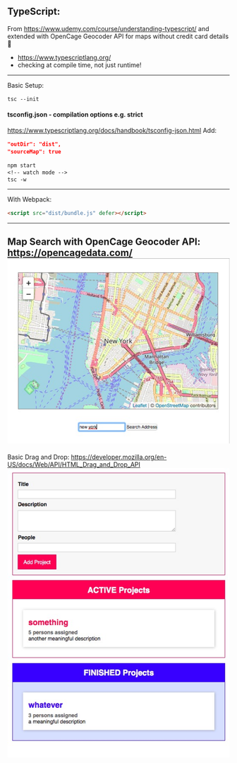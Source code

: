 ## TypeScript:
From https://www.udemy.com/course/understanding-typescript/ and extended with OpenCage Geocoder API for maps without credit card details 🎉
- https://www.typescriptlang.org/
- checking at compile time, not just runtime!
----
Basic Setup:
```
tsc --init
```
#### tsconfig.json - compilation options e.g. strict
https://www.typescriptlang.org/docs/handbook/tsconfig-json.html
Add:
```json
"outDir": "dist",
"sourceMap": true
```

```
npm start
<!-- watch mode -->
tsc -w
```
----
With Webpack:
```html
<script src="dist/bundle.js" defer></script>
```
---
Map Search with OpenCage Geocoder API: https://opencagedata.com/
<img src="./opencage.jpg" alt="map"/>
---
Basic Drag and Drop: https://developer.mozilla.org/en-US/docs/Web/API/HTML_Drag_and_Drop_API
<img src="./dragdrop.jpg" alt="drag and drop" />
